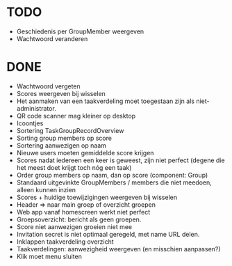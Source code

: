 # TODO
- Geschiedenis per GroupMember weergeven
- Wachtwoord veranderen

# DONE
- Wachtwoord vergeten
- Scores weergeven bij wisselen
- Het aanmaken van een taakverdeling moet toegestaan zijn als niet-administrator.
- QR code scanner mag kleiner op desktop
- Icoontjes
- Sortering TaskGroupRecordOverview
- Sorting group members op score
- Sortering aanwezigen op naam
- Nieuwe users moeten gemiddelde score krijgen
- Scores nadat iedereen een keer is geweest, zijn niet perfect (degene die het meest doet krijgt toch nóg een taak)
- Order group members op naam, dan op score (component: Group)
- Standaard uitgevinkte GroupMembers / members die niet meedoen, alleen kunnen inzien
- Scores + huidige toewijzigingen weergeven bij wisselen
- Header => naar main groep of overzicht groepen
- Web app vanaf homescreen werkt niet perfect
- Groepsoverzicht: bericht als geen groepen.
- Score niet aanwezigen groeien niet mee
- Invitation secret is niet optimaal geregeld, met name URL delen.
- Inklappen taakverdeling overzicht
- Taakverdelingen: aanwezigheid weergeven (en misschien aanpassen?)
- Klik moet menu sluiten
